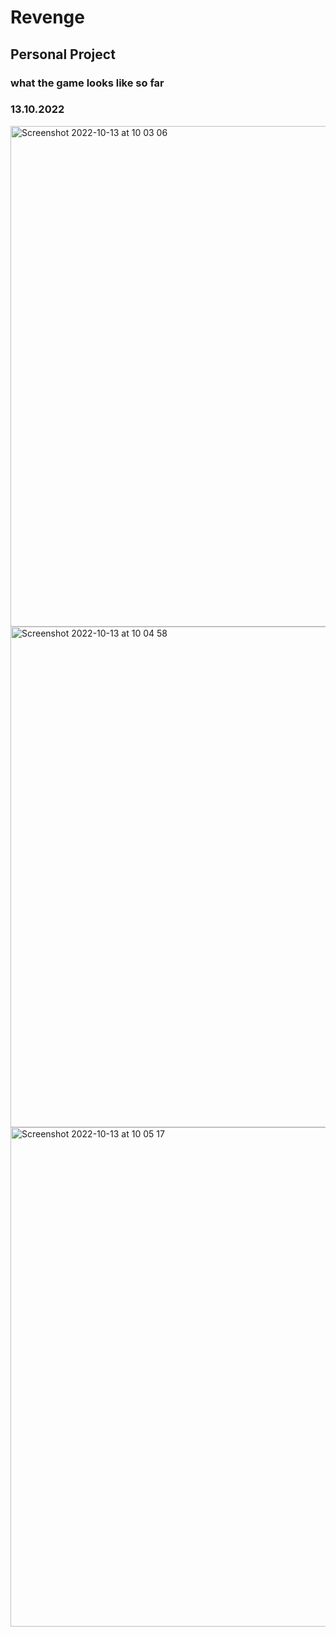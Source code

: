 # Revenge
## Personal Project

### what the game looks like so far
### 13.10.2022

<img width="801" alt="Screenshot 2022-10-13 at 10 03 06" src="https://user-images.githubusercontent.com/73833097/195539402-970736af-a3be-432f-b0b3-e2860e579fc1.png">

<img width="801" alt="Screenshot 2022-10-13 at 10 04 58" src="https://user-images.githubusercontent.com/73833097/195539942-c2967fec-7174-4a3c-ab08-931376c47fca.png">

<img width="799" alt="Screenshot 2022-10-13 at 10 05 17" src="https://user-images.githubusercontent.com/73833097/195539956-35fea7e5-fa2e-43b1-a969-31d3c3b5bef9.png">

